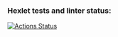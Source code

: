 ### Hexlet tests and linter status:
[![Actions Status](https://github.com/MarinaRaskevich/php-project-45/actions/workflows/hexlet-check.yml/badge.svg)](https://github.com/MarinaRaskevich/php-project-45/actions)